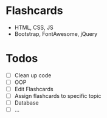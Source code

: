 # Flashcards
- HTML, CSS, JS
- Bootstrap, FontAwesome, jQuery

# Todos
- [ ] Clean up code
- [ ] OOP
- [ ] Edit Flashcards
- [ ] Assign flashcards to specific topic
- [ ] Database
- [ ] ...
